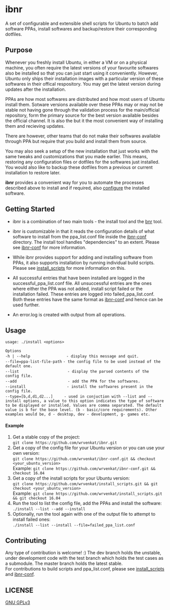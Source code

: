 # ibnr
A set of configurable and extensible shell scripts for Ubuntu to batch add software PPAs, install softwares and backup/restore their corresponding dotfiles.

## Purpose
  Whenever you freshly install Ubuntu, in either a VM or on a physical machine, you often require the latest versions of your favourite softwares also be installed so that you can just start using it conveniently. However, Ubuntu only ships their installation images with a particular version of these softwares in their offical respository. You may get the latest version during updates after the installation.

  PPAs are how most softwares are distributed and how most users of Ubuntu install them. Sotware versions available over these PPAs may or may not be stable not having gone through the validation process for the main/official repository, form the primary source for the best version available besides the official channel. It is also the but it the most convenient way of installing them and recieving updates.
  
  There are however, other teams that do not make their softwares available through PPA but require that you build and install them from source.
  
  You may also seek a setup of the new installation that just works with the same tweaks and customizations that you made earlier. This means, restoring any configuration files or dotfiles for the softwares just installed. You would also like to backup these dotfiles from a previous or current installation to restore later.
  
  **ibnr** provides a convenient way for you to automate the processes described above to install and if required, also [configure](https://github.com/wrvenkat/bnr) the installed software.

## Getting Started
* ibnr is a combination of two main tools - the install tool and the [bnr](https://github.com/wrvenkat/bnr) tool.

* ibnr is customizable in that it reads the configuration details of what software to install from the ppa_list.conf file inside the [ibnr-conf](https://github.com/wrvenkat/ibnr-conf) directory. The install tool handles "dependencies" to an extent. Please see [ibnr-conf](https://github.com/wrvenkat/ibnr-conf) for more information.
  
* While ibnr provides support for adding and installing software from PPAs, it also supports installation by running individual build scripts. Please see [install_scripts](https://github.com/wrvenkat/install_scripts) for more information on this.

* All successful entries that have been installed are logged in the successful_ppa_list.conf file. All unsuccessful entries are the ones where either the PPA was not added, install script failed or the installation failed. These entries are logged into failed_ppa_list.conf. Both these entries have the same format as [ibnr-conf](https://github.com/wrvenkat/ibnr-conf) and hence can be used further.

* An error.log is created with output from all operations.
  
## Usage

`usage: ./install <options>`

`Options`  
`-h | --help`&nbsp;&nbsp;&nbsp;&nbsp;&nbsp;&nbsp;&nbsp;&nbsp;&nbsp;&nbsp;&nbsp;&nbsp;&nbsp;&nbsp;&nbsp;&nbsp;&nbsp;&nbsp;&nbsp;&nbsp;&nbsp;&nbsp;&nbsp;&nbsp;&nbsp;&nbsp;&nbsp;&nbsp;&nbsp;`- display this message and quit.`  
`--file=ppa-list-file-path`&nbsp;`- the config file to be used instead of the default one.`  
`--list`&nbsp;&nbsp;&nbsp;&nbsp;&nbsp;&nbsp;&nbsp;&nbsp;&nbsp;&nbsp;&nbsp;&nbsp;&nbsp;&nbsp;&nbsp;&nbsp;&nbsp;&nbsp;&nbsp;&nbsp;&nbsp;&nbsp;&nbsp;&nbsp;&nbsp;&nbsp;&nbsp;&nbsp;&nbsp;&nbsp;&nbsp;&nbsp;&nbsp;&nbsp;&nbsp;&nbsp;&nbsp;&nbsp;&nbsp;`- display the parsed contents of the config file.`  
`--add`&nbsp;&nbsp;&nbsp;&nbsp;&nbsp;&nbsp;&nbsp;&nbsp;&nbsp;&nbsp;&nbsp;&nbsp;&nbsp;&nbsp;&nbsp;&nbsp;&nbsp;&nbsp;&nbsp;&nbsp;&nbsp;&nbsp;&nbsp;&nbsp;&nbsp;&nbsp;&nbsp;&nbsp;&nbsp;&nbsp;&nbsp;&nbsp;&nbsp;&nbsp;&nbsp;&nbsp;&nbsp;&nbsp;&nbsp;&nbsp;&nbsp;`- add the PPA for the softwares.`  
`--install`&nbsp;&nbsp;&nbsp;&nbsp;&nbsp;&nbsp;&nbsp;&nbsp;&nbsp;&nbsp;&nbsp;&nbsp;&nbsp;&nbsp;&nbsp;&nbsp;&nbsp;&nbsp;&nbsp;&nbsp;&nbsp;&nbsp;&nbsp;&nbsp;&nbsp;&nbsp;&nbsp;&nbsp;&nbsp;&nbsp;&nbsp;&nbsp;&nbsp;`- install the softwares present in the config file.`  
`--type=[b,d,d1,d2...]`&nbsp;&nbsp;&nbsp;&nbsp;&nbsp;&nbsp;&nbsp;&nbsp;&nbsp;`- used in conjuction with --list and --install options, a value to this option indicates the type of software to be displayed or installed. Values are comma separated. The default value is b for the base level. (b - basic/core requirements). Other examples would be, d - desktop, dev - development, g- games etc.`

#### Example
  
  1. Get a stable copy of the project:  
  `git clone https://github.com/wrvenkat/ibnr.git`
  2. Get a copy of the config file for your Ubuntu version or you can use your own version:  
  `git clone https://github.com/wrvenkat/ibnr-conf.git && checkout <your_ubuntu_version>`  
   Example: `git clone https://github.com/wrvenkat/ibnr-conf.git && checkout 16.04`  
  3. Get a copy of the install scripts for your Ubuntu version:  
  `git clone https://github.com/wrvenkat/install_scripts.git && git checkout <your_ubuntu_version>`  
   Example: `git clone https://github.com/wrvenkat/install_scripts.git && git checkout 16.04`  
  4. Run the tool to list the config file, add the PPAs and install the software:  
  `./install --list --add --install`  
  5. Optionally, run the tool again with one of the output file to attempt to install failed ones:  
  `./install --list --install --file=failed_ppa_list.conf`

## Contributing

Any type of contribution is welcome! :) The dev branch holds the unstable, under development code with the test branch which holds the test cases as a submodule. The master branch holds the latest stable.  
For contributions to build scripts and ppa_list.conf, please see [install_scripts](https://github.com/wrvenkat/install_scripts) and [ibnr-conf](https://github.com/wrvenkat/ibnr-conf).

## LICENSE

[GNU GPLv3](https://www.gnu.org/licenses/gpl-3.0.en.html)
